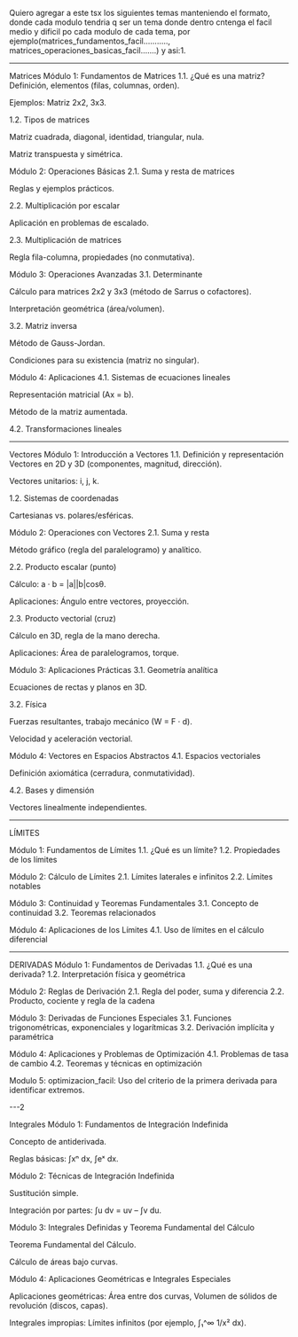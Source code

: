 Quiero agregar a este tsx los siguientes temas manteniendo el formato, donde cada modulo tendria q ser un tema donde dentro cntenga el facil medio y dificil po cada modulo de cada tema, por ejemplo(matrices_fundamentos_facil..........., matrices_operaciones_basicas_facil.......) y asi:1.

---

Matrices
Módulo 1: Fundamentos de Matrices 1.1. ¿Qué es una matriz?
Definición, elementos (filas, columnas, orden).

Ejemplos: Matriz 2x2, 3x3.

1.2. Tipos de matrices

Matriz cuadrada, diagonal, identidad, triangular, nula.

Matriz transpuesta y simétrica.

Módulo 2: Operaciones Básicas 2.1. Suma y resta de matrices

Reglas y ejemplos prácticos.

2.2. Multiplicación por escalar

Aplicación en problemas de escalado.

2.3. Multiplicación de matrices

Regla fila-columna, propiedades (no conmutativa).

Módulo 3: Operaciones Avanzadas 3.1. Determinante

Cálculo para matrices 2x2 y 3x3 (método de Sarrus o cofactores).

Interpretación geométrica (área/volumen).

3.2. Matriz inversa

Método de Gauss-Jordan.

Condiciones para su existencia (matriz no singular).

Módulo 4: Aplicaciones 4.1. Sistemas de ecuaciones lineales

Representación matricial (Ax = b).

Método de la matriz aumentada.

4.2. Transformaciones lineales

---

Vectores Módulo 1: Introducción a Vectores 1.1. Definición y representación Vectores en 2D y 3D (componentes, magnitud, dirección).

Vectores unitarios: i, j, k.

1.2. Sistemas de coordenadas

Cartesianas vs. polares/esféricas.

Módulo 2: Operaciones con Vectores 2.1. Suma y resta

Método gráfico (regla del paralelogramo) y analítico.

2.2. Producto escalar (punto)

Cálculo: a · b = |a||b|cosθ.

Aplicaciones: Ángulo entre vectores, proyección.

2.3. Producto vectorial (cruz)

Cálculo en 3D, regla de la mano derecha.

Aplicaciones: Área de paralelogramos, torque.

Módulo 3: Aplicaciones Prácticas 3.1. Geometría analítica

Ecuaciones de rectas y planos en 3D.

3.2. Física

Fuerzas resultantes, trabajo mecánico (W = F · d).

Velocidad y aceleración vectorial.

Módulo 4: Vectores en Espacios Abstractos 4.1. Espacios vectoriales

Definición axiomática (cerradura, conmutatividad).

4.2. Bases y dimensión

Vectores linealmente independientes.

---

LÍMITES

Módulo 1: Fundamentos de Límites
1.1. ¿Qué es un límite?
1.2. Propiedades de los límites

Módulo 2: Cálculo de Límites
2.1. Límites laterales e infinitos
2.2. Límites notables

Módulo 3: Continuidad y Teoremas Fundamentales
3.1. Concepto de continuidad
3.2. Teoremas relacionados

Módulo 4: Aplicaciones de los Límites
4.1. Uso de límites en el cálculo diferencial

---

DERIVADAS
Módulo 1: Fundamentos de Derivadas
1.1. ¿Qué es una derivada?
1.2. Interpretación física y geométrica

Módulo 2: Reglas de Derivación
2.1. Regla del poder, suma y diferencia
2.2. Producto, cociente y regla de la cadena

Módulo 3: Derivadas de Funciones Especiales
3.1. Funciones trigonométricas, exponenciales y logarítmicas
3.2. Derivación implícita y paramétrica

Módulo 4: Aplicaciones y Problemas de Optimización
4.1. Problemas de tasa de cambio
4.2. Teoremas y técnicas en optimización

Modulo 5: optimizacion_facil: Uso del criterio de la primera derivada para identificar extremos.

---2

Integrales
Módulo 1: Fundamentos de Integración Indefinida

Concepto de antiderivada.

Reglas básicas: ∫xⁿ dx, ∫eˣ dx.

Módulo 2: Técnicas de Integración Indefinida

Sustitución simple.

Integración por partes: ∫u dv = uv – ∫v du.

Módulo 3: Integrales Definidas y Teorema Fundamental del Cálculo

Teorema Fundamental del Cálculo.

Cálculo de áreas bajo curvas.

Módulo 4: Aplicaciones Geométricas e Integrales Especiales

Aplicaciones geométricas: Área entre dos curvas, Volumen de sólidos de revolución (discos, capas).

Integrales impropias: Límites infinitos (por ejemplo, ∫₁^∞ 1/x² dx).
